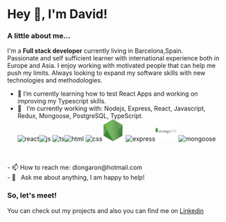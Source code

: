 <h1> Hey 👋, I'm David!</h1>
</h1>

### A little about me...
I'm a  **Full stack developer** currently living in Barcelona,Spain.<br />
Passionate and self sufficient learner with international experience both in Europe and Asia. I enjoy working with motivated people that can help me push my limits. Always looking to expand my software skills with new technologies and methodologies.

- 🌱 I’m currently learning how to test React Apps and working on improving my Typescript skills.
- 🔭 &nbsp; I’m currently working with: Nodejs, Express, React, Javascript, Redux, Mongoose, PostgreSQL, TypeScript.<br/>
<img src="https://upload.wikimedia.org/wikipedia/commons/a/a7/React-icon.svg" alt="react" width=80/><img src="https://cdn.iconscout.com/icon/free/png-256/javascript-2752148-2284965.png" alt="js" width=50/> <img src="https://upload.wikimedia.org/wikipedia/commons/4/4c/Typescript_logo_2020.svg" alt="ts" width=50/><img src="https://cdn.icon-icons.com/icons2/2107/PNG/512/file_type_html_icon_130541.png" alt="html" width=55/> <img src="https://cdn-icons-png.flaticon.com/512/732/732190.png" alt="css" width=50 /><img src="https://raw.githubusercontent.com/github/explore/80688e429a7d4ef2fca1e82350fe8e3517d3494d/topics/nodejs/nodejs.png" alt="node" width=50/> <img src="https://camo.githubusercontent.com/4da8fbe32d03f3cd0c099af887ce14d1bff01c3325501bae56bc5ca9563548f9/68747470733a2f2f65787465726e616c2d636f6e74656e742e6475636b6475636b676f2e636f6d2f69752f3f753d6874747073253341253246253246766563746f7269666965642e636f6d253246696d61676573253246657870726573732d6a732d69636f6e2d32302e706e6726663d31266e6f66623d31" alt="express" width=50/><img src="https://raw.githubusercontent.com/github/explore/80688e429a7d4ef2fca1e82350fe8e3517d3494d/topics/mongodb/mongodb.png" alt="mongoDB" width=50/>    <img src="https://www.pngfind.com/pngs/m/430-4309574_mongoose-js-logo-hd-png-download.png" alt="mongoose" width=90/>
<br/>
<br/>
- 📫 How to reach me: dlongaron@hotmail.com
 <br/>
- 💬 &nbsp; Ask me about anything, I am happy to help!


### So, let's meet!
You can check out my projects and also you can find me on [Linkedin](https://www.linkedin.com/in/davidlongaron/)
